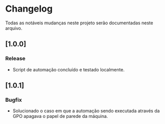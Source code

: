 # Changelog

Todas as notáveis mudanças neste projeto serão documentadas neste arquivo.

## [1.0.0]

### Release
- Script de automação concluído e testado localmente.

## [1.0.1]

### Bugfix
- Solucionado o caso em que a automação sendo executada através da GPO apagava o papel de parede da máquina.
